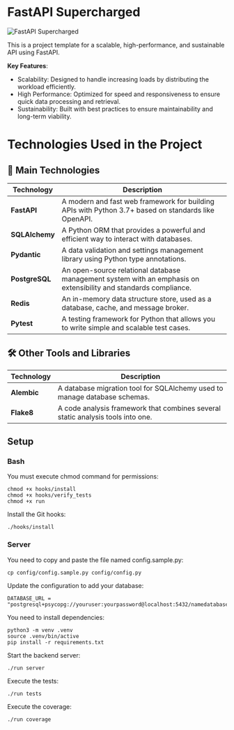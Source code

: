# FastAPI Supercharged
![FastAPI Supercharged](https://i.ibb.co/QfVhcV8/Create-A-Horizontal-Logo-For-Fast-Api-Supercharged-c-pia.png)

This is a project template for a scalable, high-performance, and sustainable API using FastAPI.

**Key Features**:
- Scalability: Designed to handle increasing loads by distributing the workload efficiently.
- High Performance: Optimized for speed and responsiveness to ensure quick data processing and retrieval.
- Sustainability: Built with best practices to ensure maintainability and long-term viability.


# Technologies Used in the Project

## 🚀 Main Technologies

| Technology   | Description                                                |
|--------------|-----------------------------------------------------------|
|  **FastAPI** | A modern and fast web framework for building APIs with Python 3.7+ based on standards like OpenAPI. |
| **SQLAlchemy** | A Python ORM that provides a powerful and efficient way to interact with databases. |
| **Pydantic** | A data validation and settings management library using Python type annotations. |
| **PostgreSQL** | An open-source relational database management system with an emphasis on extensibility and standards compliance. |
|  **Redis** | An in-memory data structure store, used as a database, cache, and message broker. |
| **Pytest** | A testing framework for Python that allows you to write simple and scalable test cases. |

## 🛠 Other Tools and Libraries

| Technology   | Description                                                |
|--------------|-----------------------------------------------------------|
| **Alembic** | A database migration tool for SQLAlchemy used to manage database schemas. |
| **Flake8** | A code analysis framework that combines several static analysis tools into one. |


## Setup

### Bash

You must execute chmod command for permissions:
```
chmod +x hooks/install 
chmod +x hooks/verify_tests
chmod +x run
```

Install the Git hooks:
```
./hooks/install
```

### Server

You need to copy and paste the file named config.sample.py:
```
cp config/config.sample.py config/config.py
```

Update the configuration to add your database:
```
DATABASE_URL = "postgresql+psycopg://youruser:yourpassword@localhost:5432/namedatabase"
```

You need to install dependencies:
```
python3 -m venv .venv
source .venv/bin/active
pip install -r requirements.txt
```

Start the backend server:
```
./run server
```

Execute the tests:
```
./run tests
```

Execute the coverage:
```
./run coverage
```
